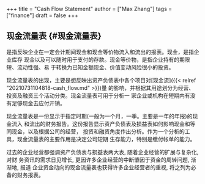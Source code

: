 +++
title = "Cash Flow Statement"
author = ["Max Zhang"]
tags = ["finance"]
draft = false
+++

## 现金流量表 {#现金流量表}

是指反映企业在一定会计期间现金和现金等价物流入和流出的报表。现金，是指企业库存
现金以及可以随时用于支付的存款。现金等价物，是指企业持有的期限短、流动性强、易
于转换为已知金额现金、价值变动风险很小的投资。

现金流量表的出现，主要是想反映出资产负债表中各个项目对[现金流]({{< relref "20210731104818-cash_flow.md" >}})量
的影响，并根据其用途划分为经营、投资及融资三个活动分类。现金流量表可用于分析一
家企业或机构在短期内有没有足够现金去应付开销。

现金流量表是一份显示于指定时期(一般为一个月，一季。主要是一年的年报)的现金流入
和流出的财务报告。这份报告显示资产负债表及损益表如何影响现金和等同现金，以及根据公司的经营，
投资和融资角度作出分析。作为一个分析的工具，现金流量表的主要作用是决定公司短期
生存能力，特别是缴付帐单的能力。

过去的企业经营都强调资产负债表与损益表两大表, 随着企业经营的扩展与复杂化, 对财
务资讯的需求日见增长, 更因许多企业经营的中断肇因于资金的周转问题, 渐渐地, 报道
企业资金动向的现金流量表也获得许多企业经营者的重视, 将之列为必备的财务报表。
